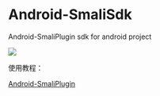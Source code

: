 # Android-SmaliSdk
Android-SmaliPlugin sdk for android project

[![](https://jitpack.io/v/Mosect/Android-SmaliSdk.svg)](https://jitpack.io/#Mosect/Android-SmaliSdk)

使用教程：

[Android-SmaliPlugin](https://github.com/Mosect/Android-SmaliPlugin)
